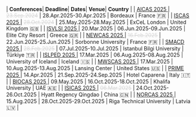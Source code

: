 
<style>
/* CSS for the table */
table {
  width: 100%;
  max-width: 100%;
  overflow-x: auto; /* Enable horizontal scrolling when the table exceeds the screen width */
  display: block; /* Ensure the table is displayed as a block element */
}
th, td {
  padding: 8px; /* Add padding to the table cells for better readability */
  text-align: left; /* Adjust text alignment as needed */
}
</style>

| <i class='fa-solid fa-microchip fa-xl'></i> **Conferences**| <i class='fa-solid fa-clock fa-lg'></i> **Deadline**| <i class='fa-solid fa-calendar-days fa-lg'></i> **Dates**| <i class='fa-solid fa-hotel fa-lg'></i> **Venue**| <i class='fa-solid fa-location-dot fa-lg'></i> **Country** | 
| <a href='https://aicas2025.org' target=_blank> AICAS 2025 </a> | <span style='color: #d3d3d3; text-decoration: line-through;'>23.Sep.2024</span> | 28.Apr.2025-30.Apr.2025 | Bordeaux | France <span class='emoji'>🇫🇷</span> | 
 | <a href='https://2025.ieee-iscas.org' target=_blank> ISCAS 2025 </a> | <span style='color: #d3d3d3; text-decoration: line-through;'>28.Oct.2024</span> | 25.May.2025-28.May.2025 | ExCeL London | United Kingdom <span class='emoji'>🇬🇧</span> | 
 | <a href='https://www.ieee-isvlsi.org/' target=_blank> ISVLSI 2025 </a> | 20.Mar.2025 | 06.Jun.2025-09.Jun.2025 | Elite City Resort | Greece <span class='emoji'>🇬🇷</span> | 
 | <a href='https://www.newcas2025.com' target=_blank> NEWCAS 2025 </a> | <span style='color: #d3d3d3; text-decoration: line-through;'>16.Feb.2025</span> | 22.Jun.2025-25.Jun.2025 | Sorbonne University | France <span class='emoji'>🇫🇷</span> | 
 | <a href='https://smacd-conference.org' target=_blank> SMACD 2025 </a> | <span style='color: #d3d3d3; text-decoration: line-through;'>28.Feb.2025</span> | 07.Jul.2025-10.Jul.2025 | Istanbul Bilgi University | Türkiye <span class='emoji'>🇹🇷</span> | 
 | <a href='https://www.islped.org/2025' target=_blank> ISLPED 2025 </a> | 17.Mar.2025 | 06.Aug.2025-08.Aug.2025 | University of Iceland | Iceland <span class='emoji'>🇮🇸</span> | 
 | <a href='https://www.mwscas2025.org' target=_blank> MWSCAS 2025 </a> | 17.Mar.2025 | 10.Aug.2025-13.Aug.2025 | Lansing Center | United States <span class='emoji'>🇺🇸</span> | 
 | <a href='https://prime-conference.org' target=_blank> PRIME 2025 </a> | 14.Apr.2025 | 21.Sep.2025-24.Sep.2025 | Hotel Caparena | Italy <span class='emoji'>🇮🇹</span> | 
 | <a href='https://2025.ieee-biocas.org' target=_blank> BIOCAS 2025 </a> | 09.May.2025 | 16.Oct.2025-18.Oct.2025 | Khalifa University | UAE <span class='emoji'>🇦🇪</span> | 
 | <a href='https://2025.ieee-isicas.org' target=_blank> ISICAS 2025 </a> | <span style='color: #d3d3d3; text-decoration: line-through;'>06.Mar.2025</span> | 24.Oct.2025-26.Oct.2025 | Hyatt Regency Qingdao | China <span class='emoji'>🇨🇳</span> | 
 | <a href='https://events.tuni.fi/norcas/' target=_blank> NORCAS 2025 </a> | 15.Aug.2025 | 28.Oct.2025-29.Oct.2025 | Riga Technical University | Latvia <span class='emoji'>🇱🇻</span> | 
 